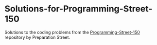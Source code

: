 # Solutions-for-Programming-Street-150
Solutions to the coding problems from the [Programming-Street-150](https://github.com/Preparation-Street/Programming-Street-150) repository by Preparation Street.
